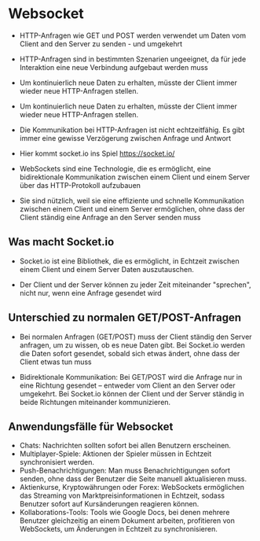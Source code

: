 # Websocket

- HTTP-Anfragen wie GET und POST werden verwendet um Daten vom Client and den Server zu senden - und umgekehrt
- HTTP-Anfragen sind in bestimmten Szenarien ungeeignet, da für jede Interaktion eine neue Verbindung aufgebaut werden muss
- Um kontinuierlich neue Daten zu erhalten, müsste der Client immer wieder neue HTTP-Anfragen stellen.
- Um kontinuierlich neue Daten zu erhalten, müsste der Client immer wieder neue HTTP-Anfragen stellen.
- Die Kommunikation bei HTTP-Anfragen ist nicht echtzeitfähig. Es gibt immer eine gewisse Verzögerung zwischen Anfrage und Antwort

- Hier kommt socket.io ins Spiel https://socket.io/

- WebSockets sind eine Technologie, die es ermöglicht, eine bidirektionale Kommunikation zwischen einem Client und einem Server über das HTTP-Protokoll aufzubauen
- Sie sind nützlich, weil sie eine effiziente und schnelle Kommunikation zwischen einem Client und einem Server ermöglichen, ohne dass der Client ständig eine Anfrage an den Server senden muss

## Was macht Socket.io

- Socket.io ist eine Bibliothek, die es ermöglicht, in Echtzeit zwischen einem Client und einem Server Daten auszutauschen.

- Der Client und der Server können zu jeder Zeit miteinander "sprechen", nicht nur, wenn eine Anfrage gesendet wird

## Unterschied zu normalen GET/POST-Anfragen

- Bei normalen Anfragen (GET/POST) muss der Client ständig den Server anfragen, um zu wissen, ob es neue Daten gibt. Bei Socket.io werden die Daten sofort gesendet, sobald sich etwas ändert, ohne dass der Client etwas tun muss

- Bidirektionale Kommunikation: Bei GET/POST wird die Anfrage nur in eine Richtung gesendet – entweder vom Client an den Server oder umgekehrt. Bei Socket.io können der Client und der Server ständig in beide Richtungen miteinander kommunizieren.

## Anwendungsfälle für Websocket

- Chats: Nachrichten sollten sofort bei allen Benutzern erscheinen.
- Multiplayer-Spiele: Aktionen der Spieler müssen in Echtzeit synchronisiert werden.
- Push-Benachrichtigungen: Man muss Benachrichtigungen sofort senden, ohne dass der Benutzer die Seite manuell aktualisieren muss.
- Aktienkurse, Kryptowährungen oder Forex: WebSockets ermöglichen das Streaming von Marktpreisinformationen in Echtzeit, sodass Benutzer sofort auf Kursänderungen reagieren können.
- Kollaborations-Tools: Tools wie Google Docs, bei denen mehrere Benutzer gleichzeitig an einem Dokument arbeiten, profitieren von WebSockets, um Änderungen in Echtzeit zu synchronisieren.
